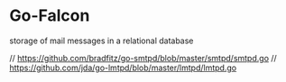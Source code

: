 # Go-Falcon

storage of mail messages in a relational database


// https://github.com/bradfitz/go-smtpd/blob/master/smtpd/smtpd.go
// https://github.com/jda/go-lmtpd/blob/master/lmtpd/lmtpd.go